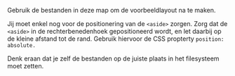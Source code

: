 Gebruik de bestanden in deze map om de voorbeeldlayout na te maken.

Jij moet enkel nog voor de positionering van de `<aside>` zorgen. Zorg dat de `<aside>` in de rechterbenedenhoek gepositioneerd wordt, en let daarbij op de kleine afstand tot de rand. Gebruik hiervoor de CSS propterty `position: absolute.`

Denk eraan dat je zelf de bestanden op de juiste plaats in het filesysteem moet zetten.
